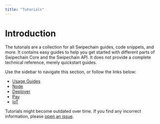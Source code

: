 ```yaml
---
title: "Tutorials"
---
```


# Introduction

The tutorials are a collection for all Swipechain guides, code snippets, and more. It contains easy guides to help you get started with different parts of Swipechain Core and the Swipechain API. It does not provide a complete technical reference, merely quickstart guides.

Use the sidebar to navigate this section, or follow the links below:

- [Usage Guides](/tutorials/usage-guides/)
- [Node](/tutorials/node/)
- [Deployer](/tutorials/deployer/)
- [Pay](/tutorials/pay)
- [IoT](/tutorials/iot)

Tutorials might become outdated over time. If you find any incorrect information, please [open an issue](https://github.com/Swipechain/swipechain-docs/issues).
